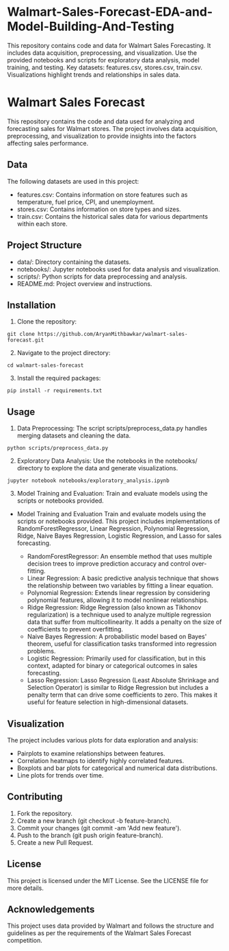 # Walmart-Sales-Forecast-EDA-and-Model-Building-And-Testing
This repository contains code and data for Walmart Sales Forecasting. It includes data acquisition, preprocessing, and visualization. Use the provided notebooks and scripts for exploratory data analysis, model training, and testing. Key datasets: features.csv, stores.csv, train.csv. Visualizations highlight trends and relationships in sales data.

# Walmart Sales Forecast
This repository contains the code and data used for analyzing and forecasting sales for Walmart stores. The project involves data acquisition, preprocessing, and visualization to provide insights into the factors affecting sales performance.

## Data
The following datasets are used in this project:

+ features.csv: Contains information on store features such as temperature, fuel price, CPI, and unemployment.
+ stores.csv: Contains information on store types and sizes.
+ train.csv: Contains the historical sales data for various departments within each store.

## Project Structure
+ data/: Directory containing the datasets.
+ notebooks/: Jupyter notebooks used for data analysis and visualization.
+ scripts/: Python scripts for data preprocessing and analysis.
+ README.md: Project overview and instructions.

## Installation
1. Clone the repository:
  ```
  git clone https://github.com/AryanMithbawkar/walmart-sales-forecast.git
  ```
2. Navigate to the project directory:
```
cd walmart-sales-forecast
```
3. Install the required packages:
```
pip install -r requirements.txt
```
## Usage
1. Data Preprocessing: The script scripts/preprocess_data.py handles merging datasets and cleaning the data.
```
python scripts/preprocess_data.py
```
2. Exploratory Data Analysis: Use the notebooks in the notebooks/ directory to explore the data and generate visualizations.
```
jupyter notebook notebooks/exploratory_analysis.ipynb
```
3. Model Training and Evaluation: Train and evaluate models using the scripts or notebooks provided.
   
+ Model Training and Evaluation
  Train and evaluate models using the scripts or notebooks provided. This project includes implementations of RandomForestRegressor, Linear Regression, Polynomial Regression, Ridge, Naive Bayes Regression, Logistic Regression, and Lasso for sales forecasting.
  
  - RandomForestRegressor: An ensemble method that uses multiple decision trees to improve prediction accuracy and control over-fitting.
  - Linear Regression: A basic predictive analysis technique that shows the relationship between two variables by fitting a linear equation.
  - Polynomial Regression: Extends linear regression by considering polynomial features, allowing it to model nonlinear relationships.
  - Ridge Regression: Ridge Regression (also known as Tikhonov regularization) is a technique used to analyze multiple regression data that suffer from multicollinearity. It adds a penalty on the size of coefficients to prevent overfitting.
  - Naive Bayes Regression: A probabilistic model based on Bayes' theorem, useful for classification tasks transformed into regression problems.
  - Logistic Regression: Primarily used for classification, but in this context, adapted for binary or categorical outcomes in sales forecasting.
  - Lasso Regression: Lasso Regression (Least Absolute Shrinkage and Selection Operator) is similar to Ridge Regression but includes a penalty term that can drive some coefficients to zero. This makes it useful for feature selection in high-dimensional datasets.
  
 
## Visualization
The project includes various plots for data exploration and analysis:

+ Pairplots to examine relationships between features.
+ Correlation heatmaps to identify highly correlated features.
+ Boxplots and bar plots for categorical and numerical data distributions.
+ Line plots for trends over time.

## Contributing
1. Fork the repository.
2. Create a new branch (git checkout -b feature-branch).
3. Commit your changes (git commit -am 'Add new feature').
4. Push to the branch (git push origin feature-branch).
5. Create a new Pull Request.

## License
This project is licensed under the MIT License. See the LICENSE file for more details.

## Acknowledgements
This project uses data provided by Walmart and follows the structure and guidelines as per the requirements of the Walmart Sales Forecast competition.
